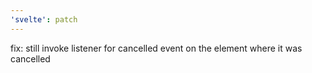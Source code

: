 ```yaml
---
'svelte': patch
---
```


fix: still invoke listener for cancelled event on the element where it was cancelled
